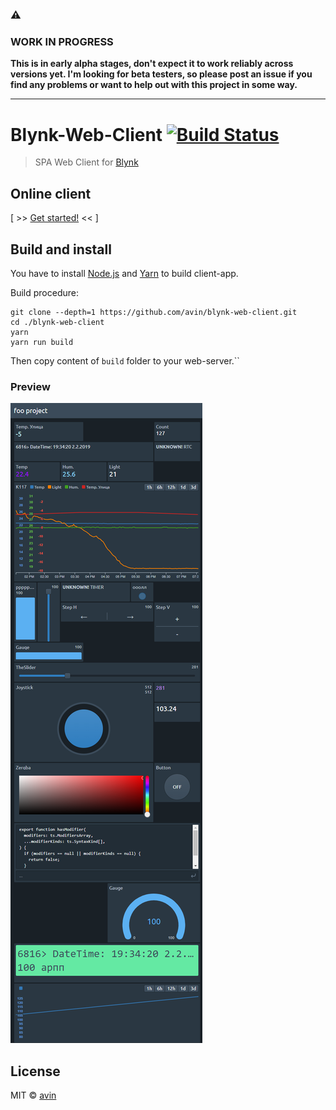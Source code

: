 #

### :warning:

### WORK IN PROGRESS

**This is in early alpha stages, don't expect it to work reliably across versions yet. I'm looking for beta testers, so please post an issue if you find any problems or want to help out with this project in some way.**

---

# Blynk-Web-Client [![Build Status](https://travis-ci.org/avin/blynk-web-client.svg?branch=master)](https://travis-ci.org/avin/blynk-web-client)

> SPA Web Client for [Blynk](https://www.blynk.cc/)

## Online client

[ >> [Get started!](http://blynk-client.surge.sh) << ]

## Build and install

You have to install [Node.js](https://nodejs.org/en/) and [Yarn](https://yarnpkg.com/en/) to build client-app.

Build procedure:

```
git clone --depth=1 https://github.com/avin/blynk-web-client.git
cd ./blynk-web-client
yarn
yarn run build
```

Then copy content of `build` folder to your web-server.``

### Preview

![demo](./assets/preview.png)

## License

MIT © [avin](https://github.com/avin)
